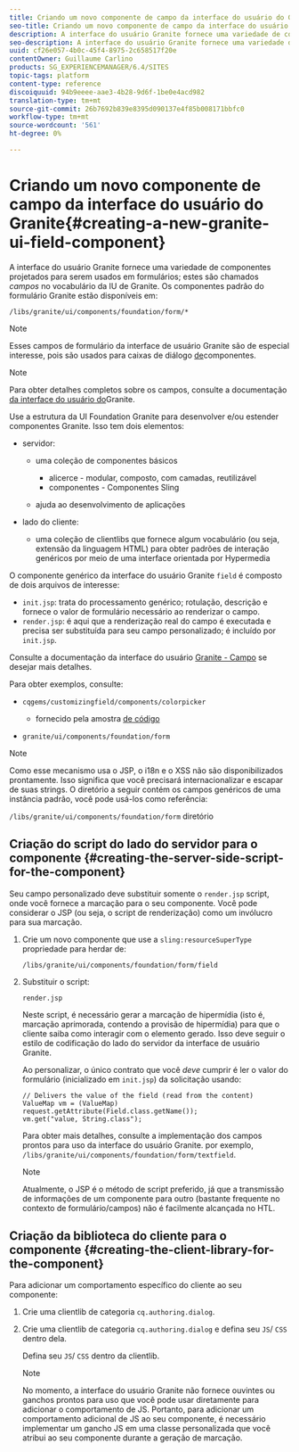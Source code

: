 ```yaml
---
title: Criando um novo componente de campo da interface do usuário do Granite
seo-title: Criando um novo componente de campo da interface do usuário do Granite
description: A interface do usuário Granite fornece uma variedade de componentes projetados para serem usados em formulários, chamados de campos
seo-description: A interface do usuário Granite fornece uma variedade de componentes projetados para serem usados em formulários, chamados de campos
uuid: cf26e057-4b0c-45f4-8975-2c658517f20e
contentOwner: Guillaume Carlino
products: SG_EXPERIENCEMANAGER/6.4/SITES
topic-tags: platform
content-type: reference
discoiquuid: 94b9eeee-aae3-4b28-9d6f-1be0e4acd982
translation-type: tm+mt
source-git-commit: 26b7692b839e8395d090137e4f85b008171bbfc0
workflow-type: tm+mt
source-wordcount: '561'
ht-degree: 0%

---
```



# Criando um novo componente de campo da interface do usuário do Granite{#creating-a-new-granite-ui-field-component}

A interface do usuário Granite fornece uma variedade de componentes projetados para serem usados em formulários; estes são chamados *campos* no vocabulário da IU de Granite. Os componentes padrão do formulário Granite estão disponíveis em:

`/libs/granite/ui/components/foundation/form/*`

>[!NOTE]
>
>Esses campos de formulário da interface de usuário Granite são de especial interesse, pois são usados para caixas de diálogo [de](/help/sites-developing/developing-components.md)componentes.

>[!NOTE]
>
>Para obter detalhes completos sobre os campos, consulte a documentação [da interface do usuário do](https://helpx.adobe.com/experience-manager/6-4/sites/developing/using/reference-materials/granite-ui/api/index.html)Granite.

Use a estrutura da UI Foundation Granite para desenvolver e/ou estender componentes Granite. Isso tem dois elementos:

* servidor:

   * uma coleção de componentes básicos

      * alicerce - modular, composto, com camadas, reutilizável
      * componentes - Componentes Sling
   * ajuda ao desenvolvimento de aplicações


* lado do cliente:

   * uma coleção de clientlibs que fornece algum vocabulário (ou seja, extensão da linguagem HTML) para obter padrões de interação genéricos por meio de uma interface orientada por Hypermedia

O componente genérico da interface do usuário Granite `field` é composto de dois arquivos de interesse:

* `init.jsp`: trata do processamento genérico; rotulação, descrição e fornece o valor de formulário necessário ao renderizar o campo.
* `render.jsp`: é aqui que a renderização real do campo é executada e precisa ser substituída para seu campo personalizado; é incluído por `init.jsp`.

Consulte a documentação da interface do usuário [Granite - Campo](https://helpx.adobe.com/experience-manager/6-4/sites/developing/using/reference-materials/granite-ui/api/jcr_root/libs/granite/ui/components/foundation/form/field/index.html) se desejar mais detalhes.

Para obter exemplos, consulte:

* `cqgems/customizingfield/components/colorpicker`

   * fornecido pela amostra [de código](/help/sites-developing/developing-components-samples.md#code-sample-how-to-customize-dialog-fields)

* `granite/ui/components/foundation/form`

>[!NOTE]
>
>Como esse mecanismo usa o JSP, o i18n e o XSS não são disponibilizados prontamente. Isso significa que você precisará internacionalizar e escapar de suas strings. O diretório a seguir contém os campos genéricos de uma instância padrão, você pode usá-los como referência:
>
>`/libs/granite/ui/components/foundation/form` diretório

## Criação do script do lado do servidor para o componente {#creating-the-server-side-script-for-the-component}

Seu campo personalizado deve substituir somente o `render.jsp` script, onde você fornece a marcação para o seu componente. Você pode considerar o JSP (ou seja, o script de renderização) como um invólucro para sua marcação.

1. Crie um novo componente que use a `sling:resourceSuperType` propriedade para herdar de:

   `/libs/granite/ui/components/foundation/form/field`

1. Substituir o script:

   `render.jsp`

   Neste script, é necessário gerar a marcação de hipermídia (isto é, marcação aprimorada, contendo a provisão de hipermídia) para que o cliente saiba como interagir com o elemento gerado. Isso deve seguir o estilo de codificação do lado do servidor da interface de usuário Granite.

   Ao personalizar, o único contrato que você *deve* cumprir é ler o valor do formulário (inicializado em `init.jsp`) da solicitação usando:

   ```
   // Delivers the value of the field (read from the content)
   ValueMap vm = (ValueMap) request.getAttribute(Field.class.getName());
   vm.get("value, String.class"); 
   ```

   Para obter mais detalhes, consulte a implementação dos campos prontos para uso da interface do usuário Granite. por exemplo, `/libs/granite/ui/components/foundation/form/textfield`.

   >[!NOTE]
   >
   >Atualmente, o JSP é o método de script preferido, já que a transmissão de informações de um componente para outro (bastante frequente no contexto de formulário/campos) não é facilmente alcançada no HTL.

## Criação da biblioteca do cliente para o componente {#creating-the-client-library-for-the-component}

Para adicionar um comportamento específico do cliente ao seu componente:

1. Crie uma clientlib de categoria `cq.authoring.dialog`.
1. Crie uma clientlib de categoria `cq.authoring.dialog` e defina seu `JS`/ `CSS` dentro dela.

   Defina seu `JS`/ `CSS` dentro da clientlib.

   >[!NOTE]
   >
   >No momento, a interface do usuário Granite não fornece ouvintes ou ganchos prontos para uso que você pode usar diretamente para adicionar o comportamento de JS. Portanto, para adicionar um comportamento adicional de JS ao seu componente, é necessário implementar um gancho JS em uma classe personalizada que você atribui ao seu componente durante a geração de marcação.

